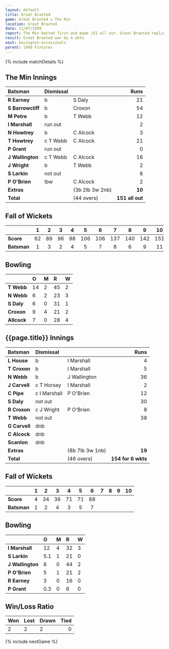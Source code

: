```yaml
---
layout: default
title: Great Braxted
game: Great Braxted v The Min
location: Great Braxted
date: 11/07/1999
report: The Min batted first and made 151 all out. Great Braxted replied with 154 for 6 wkts
result: Great Braxted won by 4 wkts
next: bovington-occasionals
parent: 1999 Fixtures
---
```


{% include matchDetails %}


## The Min Innings

| Batsman | Dismissal |  | Runs |
|:---|:---|---|---:|
| **R Earney** | b | S Daly | 21 |
| **S Barrowcliff** | b | Croxon | 54 |
| **M Petre** | b | T Webb | 12 |
| **I Marshall** | run out |  | 2 |
| **N Howtrey** | b | C Alcock | 3 |
| **T Howtrey** | c T Webb | C Alcock | 21 |
| **P Grant** | run out |  | 0 |
| **J Wallington** | c T Webb | C Alcock | 16 |
| **J Wright** | b | T Webb | 2 |
| **S Larkin** | not out |  | 8 |
| **P O'Brien** | lbw | C Alcock | 2 |
| **Extras** | | (3b 2lb 3w 2nb) | **10** |
| **Total** | | (44 overs) | **151 all out** |

## Fall of Wickets

| | 1 | 2 | 3 | 4 | 5 | 6 | 7 | 8 | 9 | 10 |
|---|:---:|:---:|:---:|:---:|:---:|:---:|:---:|:---:|:---:|:---:|
| **Score** | 62 | 89 | 96 | 98 | 106 | 106 | 137 | 140 | 142 | 151 |
| **Batsman** | 1 | 3 | 2 | 4 | 5 | 7 | 8 | 6 | 9 | 11 |

## Bowling

| | O | M | R | W |
|---|:---|:---|:---|:---|
| **T Webb** | 14 | 2 | 45 | 2 |
| **N Webb** | 6 | 2 | 23 | 3 |
| **S Daly** | 6 | 0 | 31 | 1 |
| **Croxon** | 9 | 4 | 21 | 2 |
| **Allcock** | 7 | 0 | 28 | 4 |

## {{page.title}} Innings

| Batsman | Dismissal |  | Runs |
|:---|:---|---|---:|
| **L House** | b | I Marshall | 4 |
| **T Croxon** | b | I Marshall | 5 |
| **N Webb** | b | J Wallington | 36 |
| **J Carvell** | c T Horsey | I Marshall | 2 |
| **C Pipe** | c I Marshall | P O'Brien | 12 |
| **S Daly** | not out |  | 30 |
| **R Croxon** | c J Wright | P O'Brien | 8 |
| **T Webb** | not out |  | 38 |
| **G Carvell** | dnb |  |  |
| **C Alcock** | dnb |  |  |
| **Scanlon** | dnb |  |  |
| **Extras** | | (8b 7lb 3w 1nb) | **19** |
| **Total** | | (46 overs) | **154 for 6 wkts** |

## Fall of Wickets

| | 1 | 2 | 3 | 4 | 5 | 6 | 7 | 8 | 9 | 10 |
|---|:---:|:---:|:---:|:---:|:---:|:---:|:---:|:---:|:---:|:---:|
| **Score** | 4 | 34 | 36 | 71 | 71 | 88 |  |  |  |  |
| **Batsman** | 1 | 2 | 4 | 3 | 5 | 7 |  |  |  |  |

## Bowling

| | O | M | R | W |
|---|:---|:---|:---|:---|
| **I Marshall** | 12 | 4 | 32 | 3 |
| **S Larkin** | 5.1 | 1 | 21 | 0 |
| **J Wallington** | 8 | 0 | 44 | 2 |
| **P O'Brien** | 5 | 1 | 21 | 2 |
| **R Earney** | 3 | 0 | 16 | 0 |
| **P Grant** | 0.3 | 0 | 6 | 0 |

## Win/Loss Ratio

| Won | Lost | Drawn | Tied |
|:---|:---|:---|---:|
| 2 | 2 | 2 | 0 |

{% include nextGame %}